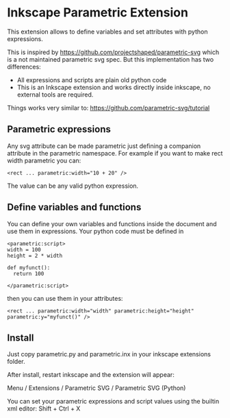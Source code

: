 # Inkscape Parametric Extension

This extension allows to define variables and set attributes with python expressions.

This is inspired by https://github.com/projectshaped/parametric-svg which is a not maintained parametric svg spec. But this implementation has two differences:

 * All expressions and scripts are plain old python code
 * This is an Inkscape extension and works directly inside inkscape, no external tools are required.

Things works very similar to: https://github.com/parametric-svg/tutorial

## Parametric expressions

Any svg attribute can be made parametric just defining a companion attribute in the parametric namespace.
For example if you want to make rect width parametric you can:

```
<rect ... parametric:width="10 + 20" />
```

The value can be any valid python expression.

## Define variables and functions

You can define your own variables and functions inside the document and use them in expressions.
Your python code must be defined in

```
<parametric:script>
width = 100
height = 2 * width

def myfunct():
  return 100

</parametric:script>
```

then you can use them in your attributes:

```
<rect ... parametric:width="width" parametric:height="height" parametric:y="myfunct()" />
```

## Install

Just copy parametric.py and parametric.inx in your inkscape extensions folder.

After install, restart inkscape and the extension will appear:

Menu / Extensions / Parametric SVG / Parametric SVG (Python)

You can set your parametric expressions and script values using the builtin xml editor: Shift + Ctrl + X

 

